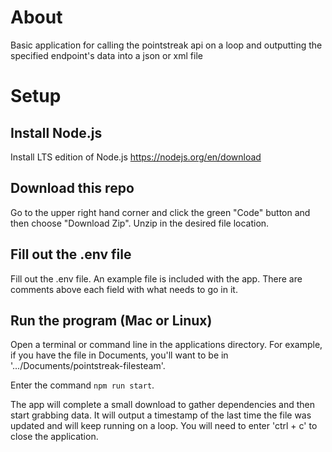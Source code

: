 # About

Basic application for calling the pointstreak api on a loop and outputting the specified endpoint's data into a json or xml file

# Setup

## Install Node.js

Install LTS edition of Node.js
https://nodejs.org/en/download

## Download this repo

Go to the upper right hand corner and click the green "Code" button and then choose "Download Zip". Unzip in the desired file location.

## Fill out the .env file

Fill out the .env file. An example file is included with the app. There are comments above each field with what needs to go in it.

## Run the program (Mac or Linux)

Open a terminal or command line in the applications directory. For example, if you have the file in Documents, you'll want to be in '.../Documents/pointstreak-filesteam'.

Enter the command `npm run start`.

The app will complete a small download to gather dependencies and then start grabbing data. It will output a timestamp of the last time the file was updated and will keep running on a loop. You will need to enter 'ctrl + c' to close the application.
